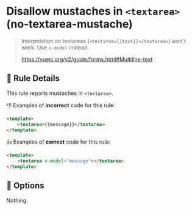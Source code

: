 # Disallow mustaches in `<textarea>` (no-textarea-mustache)

> Interpolation on textareas (`<textarea>{{text}}</textarea>`) won't work. Use `v-model` instead.
>
> https://vuejs.org/v2/guide/forms.html#Multiline-text

## 📖 Rule Details

This rule reports mustaches in `<textarea>`.

👎 Examples of **incorrect** code for this rule:

```html
<template>
    <textarea>{{message}}</textarea>
</template>
```

👍 Examples of **correct** code for this rule:

```html
<template>
    <textarea v-model="message"></textarea>
</template>
```

## 🔧 Options

Nothing.
